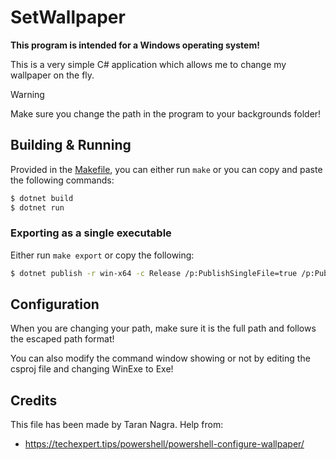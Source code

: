 # SetWallpaper

**This program is intended for a Windows operating system!** 

This is a very simple C# application which allows me to change my wallpaper on the fly.

> [!WARNING]
> Make sure you change the path in the program to your backgrounds folder!

## Building & Running

Provided in the [Makefile](./Makefile), you can either run `make` or you can copy and paste the following commands:

```sh
$ dotnet build 
$ dotnet run 
```

### Exporting as a single executable

Either run `make export` or copy the following:

```sh
$ dotnet publish -r win-x64 -c Release /p:PublishSingleFile=true /p:PublishTrimmed=true /p:SelfContained=true 
```

## Configuration

When you are changing your path, make sure it is the full path and follows the escaped path format!

You can also modify the command window showing or not by editing the csproj file and changing WinExe to Exe!

## Credits

This file has been made by Taran Nagra.
Help from:
  - https://techexpert.tips/powershell/powershell-configure-wallpaper/
